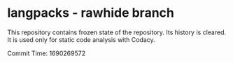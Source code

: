 # langpacks - rawhide branch

This repository contains frozen state of the repository.
Its history is cleared. It is used only for static code
analysis with Codacy.

Commit Time: 1690269572